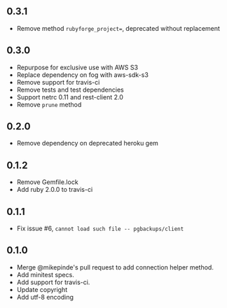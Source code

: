 ## 0.3.1
* Remove method `rubyforge_project=`, deprecated without replacement

## 0.3.0
* Repurpose for exclusive use with AWS S3
* Replace dependency on fog with aws-sdk-s3
* Remove support for travis-ci
* Remove tests and test dependencies
* Support netrc 0.11 and rest-client 2.0
* Remove `prune` method

## 0.2.0
* Remove dependency on deprecated heroku gem

## 0.1.2
* Remove Gemfile.lock
* Add ruby 2.0.0 to travis-ci

## 0.1.1
* Fix issue #6, `cannot load such file -- pgbackups/client`

## 0.1.0
* Merge @mikepinde's pull request to add connection helper method.
* Add minitest specs.
* Add support for travis-ci.
* Update copyright
* Add utf-8 encoding
